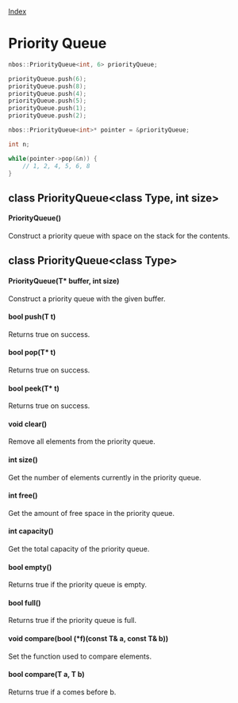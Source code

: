 [Index](../index.hpp.md#index)

# Priority Queue

```c++
nbos::PriorityQueue<int, 6> priorityQueue;

priorityQueue.push(6);
priorityQueue.push(8);
priorityQueue.push(4);
priorityQueue.push(5);
priorityQueue.push(1);
priorityQueue.push(2);

nbos::PriorityQueue<int>* pointer = &priorityQueue;

int n;

while(pointer->pop(&n)) {
    // 1, 2, 4, 5, 6, 8
}
```

## class PriorityQueue<class Type, int size\>

#### PriorityQueue()
Construct a priority queue with space on the stack for the contents.

## class PriorityQueue<class Type\>

#### PriorityQueue(T\* buffer, int size)
Construct a priority queue with the given buffer.

#### bool push(T t)
Returns true on success.

#### bool pop(T\* t)
Returns true on success.

#### bool peek(T\* t)
Returns true on success.

#### void clear()
Remove all elements from the priority queue.

#### int size()
Get the number of elements currently in the priority queue.

#### int free()
Get the amount of free space in the priority queue.

#### int capacity()
Get the total capacity of the priority queue.

#### bool empty()
Returns true if the priority queue is empty.

#### bool full()
Returns true if the priority queue is full.

#### void compare(bool (*f)(const T& a, const T& b))
Set the function used to compare elements.

#### bool compare(T a, T b)
Returns true if a comes before b.
